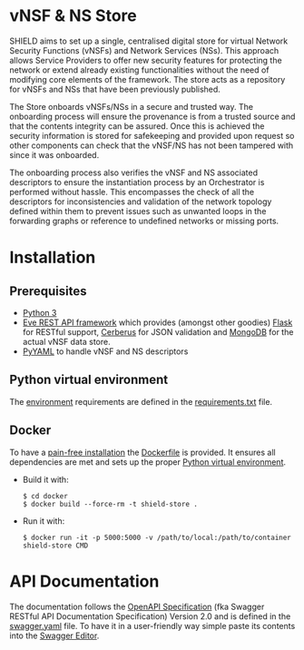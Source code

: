 # vNSF & NS Store

SHIELD aims to set up a single, centralised digital store for virtual Network Security Functions (vNSFs) and Network Services (NSs). This approach allows Service Providers to offer new security features for protecting the network or extend already existing functionalities without the need of modifying core elements of the framework. The store acts as a repository for vNSFs and NSs that have been previously published.

The Store onboards vNSFs/NSs in a secure and trusted way. The onboarding process will ensure the provenance is from a trusted source and that the contents integrity can be assured. Once this is achieved the security information is stored for safekeeping and provided upon request so other components can check that the vNSF/NS has not been tampered with since it was onboarded.

The onboarding process also verifies the vNSF and NS associated descriptors to ensure the instantiation process by an Orchestrator is performed without hassle. This encompasses the check of all the descriptors for inconsistencies and validation of the network topology defined within them to prevent issues such as unwanted loops in the forwarding graphs or reference to undefined networks or missing ports.


# Installation


## Prerequisites

* [Python 3](https://www.python.org/)
* [Eve REST API framework](http://python-eve.org/) which provides (amongst other goodies) [Flask](http://flask.pocoo.org/) for RESTful support, [Cerberus](http://python-cerberus.org/) for JSON validation and [MongoDB](https://www.mongodb.com/) for the actual vNSF data store.
* [PyYAML](http://pyyaml.org/) to handle vNSF and NS descriptors


## Python virtual environment

The [environment](http://docs.python-guide.org/en/latest/dev/virtualenvs/) requirements are defined in the [requirements.txt](docker/store-requirements.txt) file.


## Docker

To have a [pain-free installation](https://www.docker.com/) the [Dockerfile](docker/Dockerfile.dev) is provided. It ensures all dependencies are met and sets up the proper [Python virtual environment](#python-virtual-environment).

* Build it with:

    ```
    $ cd docker
    $ docker build --force-rm -t shield-store .
    ```
* Run it with:

    `$ docker run -it -p 5000:5000 -v /path/to/local:/path/to/container shield-store CMD`


# API Documentation

The documentation follows the [OpenAPI Specification](https://swagger.io/specification/) (fka Swagger RESTful API Documentation Specification) Version 2.0 and is defined in the [swagger.yaml](../swagger.yaml) file. To have it in a user-friendly way simple paste its contents into the [Swagger Editor](https://editor.swagger.io/).
